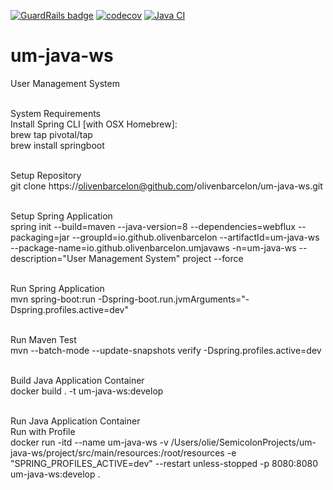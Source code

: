 [![GuardRails badge](https://api.guardrails.io/v2/badges/olivenbarcelon/um-java-ws.svg?token=5dd98b4b328796d3683b75456646fede05140d749a70cf328e56f71d7df47ee0&provider=github)](https://dashboard.guardrails.io/gh/olivenbarcelon/101105)
[![codecov](https://codecov.io/gh/olivenbarcelon/um-java-ws/branch/master/graph/badge.svg?token=T4PI6XYZ3X)](https://codecov.io/gh/olivenbarcelon/um-java-ws)
[![Java CI](https://github.com/olivenbarcelon/um-java-ws/actions/workflows/java-ci.yml/badge.svg?branch=master&event=push)](https://github.com/olivenbarcelon/um-java-ws/actions/workflows/java-ci.yml)
# um-java-ws
User Management System<br /><br />

System Requirements<br />
Install Spring CLI [with OSX Homebrew]:<br />
brew tap pivotal/tap<br />
brew install springboot<br /><br />

Setup Repository<br />
git clone https://olivenbarcelon@github.com/olivenbarcelon/um-java-ws.git<br /><br />

Setup Spring Application<br />
spring init --build=maven --java-version=8 --dependencies=webflux --packaging=jar --groupId=io.github.olivenbarcelon --artifactId=um-java-ws --package-name=io.github.olivenbarcelon.umjavaws -n=um-java-ws --description="User Management System" project --force<br /><br />

Run Spring Application<br />
mvn spring-boot:run -Dspring-boot.run.jvmArguments="-Dspring.profiles.active=dev"<br /><br />

Run Maven Test<br />
mvn --batch-mode --update-snapshots verify -Dspring.profiles.active=dev<br /><br />

Build Java Application Container<br />
docker build . -t um-java-ws:develop<br /><br />

Run Java Application Container<br />
Run with Profile<br />
docker run -itd --name um-java-ws -v /Users/olie/SemicolonProjects/um-java-ws/project/src/main/resources:/root/resources -e "SPRING_PROFILES_ACTIVE=dev" --restart unless-stopped -p 8080:8080 um-java-ws:develop .<br /><br />
